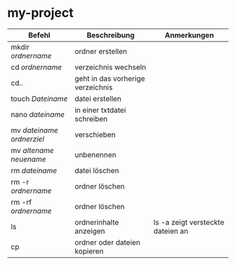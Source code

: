 # my-project
|Befehl|Beschreibung|Anmerkungen|
|------|------------|-----------|
|mkdir _ordnername_|ordner erstellen|
|cd _ordnername_ |verzeichnis wechseln|
|cd.. |geht in das vorherige verzeichnis|
|touch _Dateiname_ |datei erstellen|
|nano _dateiname_ |in einer txtdatei schreiben|
|mv _dateiname_ _ordnerziel_ |verschieben|
|mv _altename_ _neuename_ |unbenennen|
|rm _dateiname_ |datei löschen|
|rm -r _ordnername_ |ordner löschen|
|rm -rf _ordnername_ |ordner löschen| |alles löschen|
|ls |ordnerinhalte anzeigen| ls -a zeigt versteckte dateien an
|cp |ordner oder dateien kopieren|
